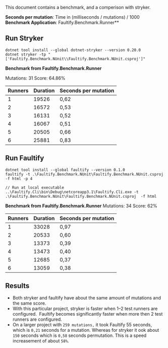 This document contains a benchmark, and a comperison with stryker. 

**Seconds per mutation**: Time in (milliseconds / mutations) / 1000
**Benchmark Application**: Faultify.Benchmark.Runner**

## Run Stryker

```
dotnet tool install --global dotnet-stryker --version 0.20.0
dotnet stryker -tp "['Faultify.Benchmark.NUnit\\Faultify.Benchmark.NUnit.csproj']"
```

**Benchmark from Faultify.Benchmark.Runner**

Mutations: 31
Score:     64.86%

| Runners | Duration | Seconds per mutation | 
|---------|----------|----------------------|
| 1       |  19526   |       0,62           | 
| 2       |  16572   |       0,53           |
| 3       |  16131   |       0,52           |
| 4       |  16067   |       0,51           |
| 5       |  20505   |       0,66           |
| 6       |  25881   |       0,83           |


## Run Faultify


```
dotnet tool install --global faultify --version 0.1.0
faultify -t .\Faultify.Benchmark.NUnit\Faultify.Benchmark.NUnit.csproj  -f html -p 4

// Run at local executable
..\Faultify.Cli\bin\Debug\netcoreapp3.1\Faultify.Cli.exe -t .\Faultify.Benchmark.NUnit\Faultify.Benchmark.NUnit.csproj  -f html
```

**Benchmark from Faultify.Benchmark.Runner**
Mutations: 34
Score:     62%

| Runners | Duration | Seconds per mutation | 
|---------|----------|----------------------|
| 1       |  33028   |       0,97           | 
| 2       |  20533   |       0,60           |
| 3       |  13373   |       0,39           |
| 4       |  13473   |       0,40           |
| 5       |  12685   |       0,37           |
| 6       |  13059   |       0,38           |

## Results
- Both stryker and faultify have about the same amount of mutations and the same score. 
- With this particular project, stryker is faster when 1–2 test runners are configured. 
Faultify becomes significantly faster when more then 2 test runners are configured. 
- On a larger project with `259 mutations,` it took Faultify 55 seconds, which is `0,21` seconds for a mutation. Whereas for stryker it ook about `150` seconds which is `0,58` seconds permutation. This is a speed increasement of about `58%`.
